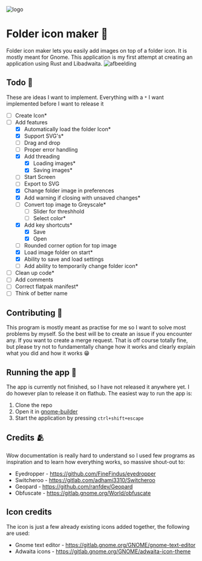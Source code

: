 ![logo](https://raw.githubusercontent.com/youpie/Folder_icon_creator/main/data/icons/nl.emphisia.icon.svg)

# Folder icon maker 📁

Folder icon maker lets you easily add images on top of a folder icon. It is mostly meant for Gnome. 
This application is my first attempt at creating an application using Rust and Libadwaita.
![afbeelding](https://github.com/youpie/Folder_icon_creator/assets/37704067/dfab10de-9297-486c-aff6-ed4a98b97dc6)



## Todo 📝
These are ideas I want to implement. Everything with a `*` I want implemented before I want to release it
- [ ] Create Icon*
- [ ] Add features
    - [X] Automatically load the folder Icon*
    - [X] Support SVG's*
    - [ ] Drag and drop
    - [ ] Proper error handling
    - [X] Add threading
        - [X] Loading images*
        - [X] Saving images*
    - [ ] Start Screen
    - [ ] Export to SVG
    - [X] Change folder image in preferences
    - [X] Add warning if closing with unsaved changes*
    - [ ] Convert top image to Greyscale*
        - [ ] Slider for threshhold
        - [ ] Select color* 
    - [X] Add key shortcuts*
        - [X] Save
        - [X] Open 
    - [ ] Rounded corner option for top image
    - [X] Load image folder on start*
    - [X] Ability to save and load settings
    - [ ] Add ability to temporarily change folder icon*
- [ ] Clean up code*
- [ ] Add comments
- [ ] Correct flatpak manifest*
- [ ] Think of better name

## Contributing 🤝
This program is mostly meant as practise for me so I want to solve most problems by myself. So the best will be to create an issue if you encounter any.
If you want to create a merge request. That is off course totally fine, but please try not to fundamentally change how it works and clearly explain what you did and how it works 😁

## Running the app 🏃
The app is currently not finished, so I have not released it anywhere yet. I do however plan to release it on flathub.
The easiest way to run the app is:
1. Clone the repo
2. Open it in [gnome-builder](https://flathub.org/apps/org.gnome.Builder)
3. Start the application by pressing `ctrl+shift+escape`

## Credits 🫂
Wow documentation is really hard to understand so I used few programs as inspiration and to learn how everything works, so massive shout-out to:
- Eyedropper - https://github.com/FineFindus/eyedropper
- Switcheroo - https://gitlab.com/adhami3310/Switcheroo
- Geopard - https://github.com/ranfdev/Geopard
- Obfuscate - https://gitlab.gnome.org/World/obfuscate

## Icon credits
The icon is just a few already existing icons added together, the following are used:
- Gnome text editor - https://gitlab.gnome.org/GNOME/gnome-text-editor
- Adwaita icons - https://gitlab.gnome.org/GNOME/adwaita-icon-theme
